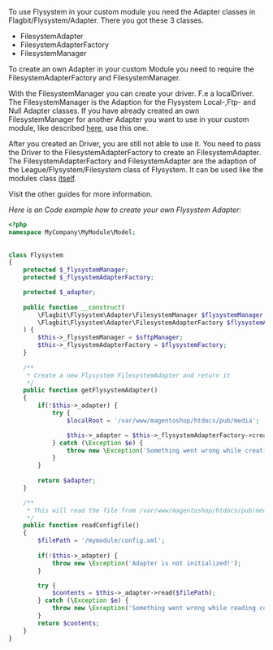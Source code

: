 To use Flysystem in your custom module you need the Adapter classes in Flagbit/Flysystem/Adapter.
There you got these 3 classes.

* FilesystemAdapter
* FilesystemAdapterFactory
* FilesystemManager

To create an own Adapter in your custom Module you need to require the FilesystemAdapterFactory and FilesystemManager.

With the FilesystemManager you can create your driver. F.e a localDriver.
The FilesystemManager is the Adaption for the Flysystem Local-,Ftp- and Null Adapter classes. If you have already created an own FilesystemManager for another Adapter you want to use in your custom module, like described [here](https://bitbucket.org/flagbit/magento2-flysystem/wiki/Integrate%20a%20new%20Flysystem%20Adapter), use this one.

After you created an Driver, you are still not able to use it. You need to pass the Driver to the FilesystemAdapterFactory to create an FilesystemAdapter. The FilesystemAdapterFactory and FilesystemAdapter are the adaption of the League/Flysystem/Filesystem class of Flysystem.
It can be used like the modules class [itself](https://flysystem.thephpleague.com/docs/usage/filesystem-api/).

Visit the other guides for more information.

*Here is an Code example how to create your own Flysystem Adapter:*

```php
<?php
namespace MyCompany\MyModule\Model;
 
 
class Flysystem
{
    protected $_flysystemManager;
    protected $_flysystemAdapterFactory;

    protected $_adapter;
 
    public function __construct(
        \Flagbit\Flysystem\Adapter\FilesystemManager $flysystemManager,
        \Flagbit\Flysystem\Adapter\FilesystemAdapterFactory $flysystemAdapterFactory
    ) {
        $this->_flysystemManager = $sftpManager;
        $this->_flysystemAdapterFactory = $flysystemFactory;
    }
 
    /**
     * Create a new Flysystem FilesystemAdapter and return it
     */
    public function getFlysystemAdapter()
    {
        if(!$this->_adapter) {
            try {
                $localRoot = '/var/www/magentoshop/htdocs/pub/media';

                $this->_adapter = $this->_flysystemAdapterFactory->create($this->_flysystemManager->createLocalDriver($localRoot));
            } catch (\Exception $e) {
                throw new \Exception('Something went wrong while creating a new adapter.');
            }
        }
        
        return $adapter;
    }

    /**
     * This will read the file from /var/www/magentoshop/htdocs/pub/media/mymodule/config.xml
     */
    public function readConfigfile()
    {
        $filePath = '/mymodule/config.xml';
        
        if(!$this->_adapter) {
            throw new \Exception('Adapter is not initialized!');
        }

        try {
            $contents = $this->_adapter->read($filePath);
        } catch (\Exception $e) {
            throw new \Exception('Something went wrong while reading config file.');
        }
        return $contents;
    }
}
```
